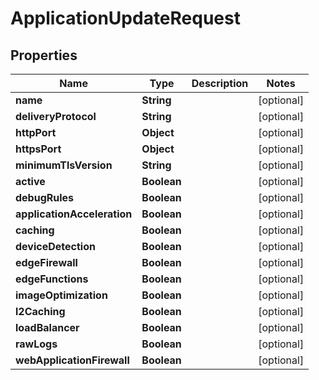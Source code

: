 

# ApplicationUpdateRequest


## Properties

| Name | Type | Description | Notes |
|------------ | ------------- | ------------- | -------------|
|**name** | **String** |  |  [optional] |
|**deliveryProtocol** | **String** |  |  [optional] |
|**httpPort** | **Object** |  |  [optional] |
|**httpsPort** | **Object** |  |  [optional] |
|**minimumTlsVersion** | **String** |  |  [optional] |
|**active** | **Boolean** |  |  [optional] |
|**debugRules** | **Boolean** |  |  [optional] |
|**applicationAcceleration** | **Boolean** |  |  [optional] |
|**caching** | **Boolean** |  |  [optional] |
|**deviceDetection** | **Boolean** |  |  [optional] |
|**edgeFirewall** | **Boolean** |  |  [optional] |
|**edgeFunctions** | **Boolean** |  |  [optional] |
|**imageOptimization** | **Boolean** |  |  [optional] |
|**l2Caching** | **Boolean** |  |  [optional] |
|**loadBalancer** | **Boolean** |  |  [optional] |
|**rawLogs** | **Boolean** |  |  [optional] |
|**webApplicationFirewall** | **Boolean** |  |  [optional] |



